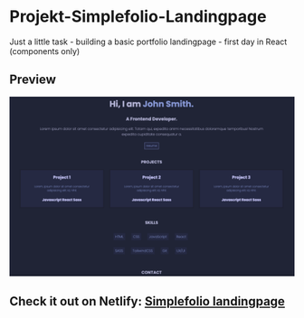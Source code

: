# Projekt-Simplefolio-Landingpage

Just a little task - building a basic portfolio landingpage - first day in React (components only)

## Preview

![screenshot](./public/simplefolioPreviewImg.png)

## Check it out on Netlify: [Simplefolio landingpage](https://projekt-simplefolio-landingpage.netlify.app/)
